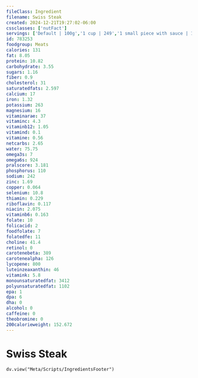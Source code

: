 ```yaml
---
fileClass: Ingredient
filename: Swiss Steak
created: 2024-12-21T19:27:02-06:00
cssclasses: ['nutFact']
servings: ['Default | 100g','1 cup | 249','1 small piece with sauce | 113','1 medium piece with sauce | 170','1 large piece with sauce | 227']
id: 783253
foodgroup: Meats
calories: 131
fat: 8.05
protein: 10.82
carbohydrate: 3.55
sugars: 1.16
fiber: 0.9
cholesterol: 31
saturatedfats: 2.597
calcium: 17
iron: 1.32
potassium: 263
magnesium: 16
vitaminarae: 37
vitaminc: 4.3
vitaminb12: 1.05
vitamind: 0.1
vitamine: 0.56
netcarbs: 2.65
water: 75.75
omega3s: 7
omega6s: 924
pralscore: 3.181
phosphorus: 110
sodium: 242
zinc: 1.69
copper: 0.064
selenium: 10.8
thiamin: 0.229
riboflavin: 0.117
niacin: 2.075
vitaminb6: 0.163
folate: 10
folicacid: 2
foodfolate: 7
folatedfe: 11
choline: 41.4
retinol: 0
carotenebeta: 389
carotenealpha: 126
lycopene: 800
luteinzeaxanthin: 46
vitamink: 5.8
monounsaturatedfat: 3412
polyunsaturatedfat: 1102
epa: 1
dpa: 6
dha: 0
alcohol: 0
caffeine: 0
theobromine: 0
200calorieweight: 152.672
---
```


# Swiss Steak

```dataviewjs
dv.view("Meta/Scripts/IngredientsFooter")
```